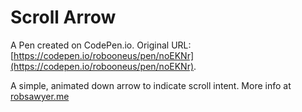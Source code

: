 # Scroll Arrow

A Pen created on CodePen.io. Original URL: [https://codepen.io/robooneus/pen/noEKNr](https://codepen.io/robooneus/pen/noEKNr).

A simple, animated down arrow to indicate scroll intent. More info at <a href="http://www.robsawyer.me/blog/2013/09/17/scroll-indicator/">robsawyer.me</a>
